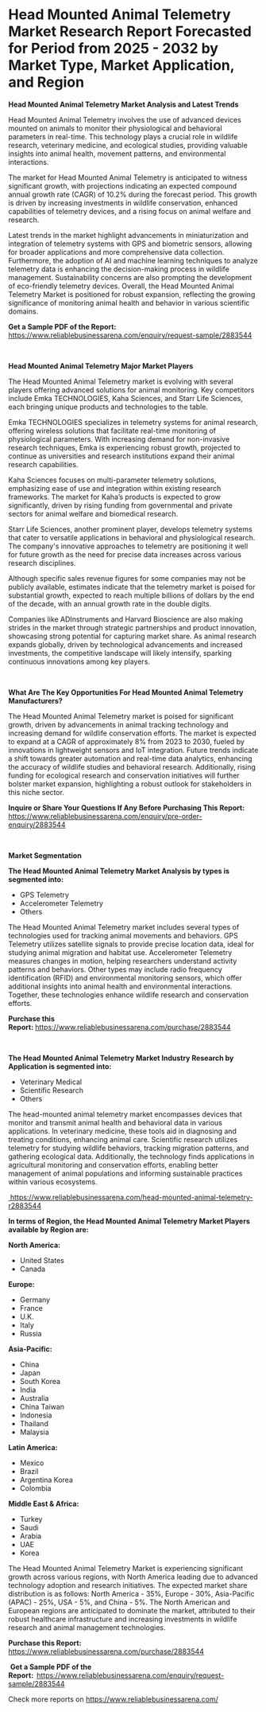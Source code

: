 <p><h1>Head Mounted Animal Telemetry Market Research Report Forecasted for Period from 2025 -  2032 by Market Type, Market Application, and Region</h1></p><p><strong>Head Mounted Animal Telemetry Market Analysis and Latest Trends</strong></p>
<p><p>Head Mounted Animal Telemetry involves the use of advanced devices mounted on animals to monitor their physiological and behavioral parameters in real-time. This technology plays a crucial role in wildlife research, veterinary medicine, and ecological studies, providing valuable insights into animal health, movement patterns, and environmental interactions.</p><p>The market for Head Mounted Animal Telemetry is anticipated to witness significant growth, with projections indicating an expected compound annual growth rate (CAGR) of 10.2% during the forecast period. This growth is driven by increasing investments in wildlife conservation, enhanced capabilities of telemetry devices, and a rising focus on animal welfare and research. </p><p>Latest trends in the market highlight advancements in miniaturization and integration of telemetry systems with GPS and biometric sensors, allowing for broader applications and more comprehensive data collection. Furthermore, the adoption of AI and machine learning techniques to analyze telemetry data is enhancing the decision-making process in wildlife management. Sustainability concerns are also prompting the development of eco-friendly telemetry devices. Overall, the Head Mounted Animal Telemetry Market is positioned for robust expansion, reflecting the growing significance of monitoring animal health and behavior in various scientific domains.</p></p>
<p><strong>Get a Sample PDF of the Report:&nbsp;</strong> <a href="https://www.reliablebusinessarena.com/enquiry/request-sample/2883544?utm_campaign=2396&utm_medium=2&utm_source=Github&utm_content=ia&utm_term=13032025&utm_id=head-mounted-animal-telemetry">https://www.reliablebusinessarena.com/enquiry/request-sample/2883544</a></p>
<p>&nbsp;</p>
<p><strong>Head Mounted Animal Telemetry Major Market Players</strong></p>
<p><p>The Head Mounted Animal Telemetry market is evolving with several players offering advanced solutions for animal monitoring. Key competitors include Emka TECHNOLOGIES, Kaha Sciences, and Starr Life Sciences, each bringing unique products and technologies to the table.</p><p>Emka TECHNOLOGIES specializes in telemetry systems for animal research, offering wireless solutions that facilitate real-time monitoring of physiological parameters. With increasing demand for non-invasive research techniques, Emka is experiencing robust growth, projected to continue as universities and research institutions expand their animal research capabilities.</p><p>Kaha Sciences focuses on multi-parameter telemetry solutions, emphasizing ease of use and integration within existing research frameworks. The market for Kaha’s products is expected to grow significantly, driven by rising funding from governmental and private sectors for animal welfare and biomedical research.</p><p>Starr Life Sciences, another prominent player, develops telemetry systems that cater to versatile applications in behavioral and physiological research. The company's innovative approaches to telemetry are positioning it well for future growth as the need for precise data increases across various research disciplines.</p><p>Although specific sales revenue figures for some companies may not be publicly available, estimates indicate that the telemetry market is poised for substantial growth, expected to reach multiple billions of dollars by the end of the decade, with an annual growth rate in the double digits.</p><p>Companies like ADInstruments and Harvard Bioscience are also making strides in the market through strategic partnerships and product innovation, showcasing strong potential for capturing market share. As animal research expands globally, driven by technological advancements and increased investments, the competitive landscape will likely intensify, sparking continuous innovations among key players.</p></p>
<p>&nbsp;</p>
<p><strong>What Are The Key Opportunities For Head Mounted Animal Telemetry Manufacturers?</strong></p>
<p><p>The Head Mounted Animal Telemetry market is poised for significant growth, driven by advancements in animal tracking technology and increasing demand for wildlife conservation efforts. The market is expected to expand at a CAGR of approximately 8% from 2023 to 2030, fueled by innovations in lightweight sensors and IoT integration. Future trends indicate a shift towards greater automation and real-time data analytics, enhancing the accuracy of wildlife studies and behavioral research. Additionally, rising funding for ecological research and conservation initiatives will further bolster market expansion, highlighting a robust outlook for stakeholders in this niche sector.</p></p>
<p><strong>Inquire or Share Your Questions If Any Before Purchasing This Report:</strong> <a href="https://www.reliablebusinessarena.com/enquiry/pre-order-enquiry/2883544?utm_campaign=2396&utm_medium=2&utm_source=Github&utm_content=ia&utm_term=13032025&utm_id=head-mounted-animal-telemetry">https://www.reliablebusinessarena.com/enquiry/pre-order-enquiry/2883544</a></p>
<p>&nbsp;</p>
<p><strong>Market Segmentation</strong></p>
<p><strong>The Head Mounted Animal Telemetry Market Analysis by types is segmented into:</strong></p>
<p><ul><li>GPS Telemetry</li><li>Accelerometer Telemetry</li><li>Others</li></ul></p>
<p><p>The Head Mounted Animal Telemetry market includes several types of technologies used for tracking animal movements and behaviors. GPS Telemetry utilizes satellite signals to provide precise location data, ideal for studying animal migration and habitat use. Accelerometer Telemetry measures changes in motion, helping researchers understand activity patterns and behaviors. Other types may include radio frequency identification (RFID) and environmental monitoring sensors, which offer additional insights into animal health and environmental interactions. Together, these technologies enhance wildlife research and conservation efforts.</p></p>
<p><strong>Purchase this Report:&nbsp;</strong><a href="https://www.reliablebusinessarena.com/purchase/2883544?utm_campaign=2396&utm_medium=2&utm_source=Github&utm_content=ia&utm_term=13032025&utm_id=head-mounted-animal-telemetry">https://www.reliablebusinessarena.com/purchase/2883544</a></p>
<p>&nbsp;</p>
<p><strong>The Head Mounted Animal Telemetry Market Industry Research by Application is segmented into:</strong></p>
<p><ul><li>Veterinary Medical</li><li>Scientific Research</li><li>Others</li></ul></p>
<p><p>The head-mounted animal telemetry market encompasses devices that monitor and transmit animal health and behavioral data in various applications. In veterinary medicine, these tools aid in diagnosing and treating conditions, enhancing animal care. Scientific research utilizes telemetry for studying wildlife behaviors, tracking migration patterns, and gathering ecological data. Additionally, the technology finds applications in agricultural monitoring and conservation efforts, enabling better management of animal populations and informing sustainable practices within various ecosystems.</p></p>
<p><a href="https://www.reliablebusinessarena.com/head-mounted-animal-telemetry-r2883544?utm_campaign=2396&utm_medium=2&utm_source=Github&utm_content=ia&utm_term=13032025&utm_id=head-mounted-animal-telemetry">&nbsp;https://www.reliablebusinessarena.com/head-mounted-animal-telemetry-r2883544</a></p>
<p><strong>In terms of Region, the Head Mounted Animal Telemetry Market Players available by Region are:</strong></p>
<p>
    <p> <strong> North America: </strong>
        <ul>
            <li>United States</li>
            <li>Canada</li>
        </ul>
        </p> 
    <p> <strong> Europe: </strong>
        <ul>
            <li>Germany</li>
            <li>France</li>
            <li>U.K.</li>
            <li>Italy</li>
            <li>Russia</li>
        </ul>
        </p> 
    <p> <strong> Asia-Pacific: </strong>
        <ul>
            <li>China</li>
            <li>Japan</li>
            <li>South Korea</li>
            <li>India</li>
            <li>Australia</li>
            <li>China Taiwan</li>
            <li>Indonesia</li>
            <li>Thailand</li>
            <li>Malaysia</li>
        </ul>
        </p> 
    <p> <strong> Latin America: </strong>
        <ul>
            <li>Mexico</li>
            <li>Brazil</li>
            <li>Argentina Korea</li>
            <li>Colombia</li>
        </ul>
        </p> 
    <p> <strong> Middle East & Africa: </strong>
        <ul>
            <li>Turkey</li>
            <li>Saudi</li>
            <li>Arabia</li>
            <li>UAE</li>
            <li>Korea</li>
        </ul>
    </p>
    </p>
<p><p>The Head Mounted Animal Telemetry Market is experiencing significant growth across various regions, with North America leading due to advanced technology adoption and research initiatives. The expected market share distribution is as follows: North America - 35%, Europe - 30%, Asia-Pacific (APAC) - 25%, USA - 5%, and China - 5%. The North American and European regions are anticipated to dominate the market, attributed to their robust healthcare infrastructure and increasing investments in wildlife research and animal management technologies.</p></p>
<p><strong>Purchase this Report: </strong><a href="https://www.reliablebusinessarena.com/purchase/2883544?utm_campaign=2396&utm_medium=2&utm_source=Github&utm_content=ia&utm_term=13032025&utm_id=head-mounted-animal-telemetry">https://www.reliablebusinessarena.com/purchase/2883544</a></p>
<p>&nbsp;<strong>Get a Sample PDF of the Report:&nbsp;&nbsp;</strong><a href="https://www.reliablebusinessarena.com/enquiry/request-sample/2883544?utm_campaign=2396&utm_medium=2&utm_source=Github&utm_content=ia&utm_term=13032025&utm_id=head-mounted-animal-telemetry">https://www.reliablebusinessarena.com/enquiry/request-sample/2883544</a></p>
<p><strong></strong></p>
<p>Check more reports on <a href="https://www.reliablebusinessarena.com/?utm_campaign=2396&utm_medium=2&utm_source=Github&utm_content=ia&utm_term=13032025&utm_id=head-mounted-animal-telemetry">https://www.reliablebusinessarena.com/</a></p>